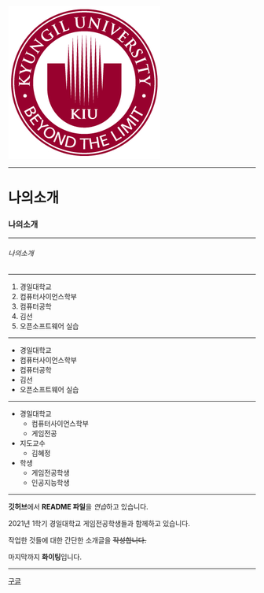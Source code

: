 ![심볼](./images/kiu_01.jpg)
***

# 나의소개

### 나의소개
***
###### 나의소개 
---
1. 경일대학교
2. 컴퓨터사이언스학부
3. 컴퓨터공학
4. 김선
5. 오픈소프트웨어 실습

* * *

+ 경일대학교
+ 컴퓨터사이언스학부
+ 컴퓨터공학
+  김선
+  오픈소프트웨어 실습

- - -
* 경일대학교
  * 컴퓨터사이언스학부
  * 게임전공
* 지도교수
  * 김혜정
* 학생
  * 게임전공학생
  * 인공지능학생
***

**깃허브**에서 **README 파일**을 *연습*하고 있습니다.

2021년 1학기 경일대학교 게임전공학생들과 함께하고 있습니다.

작업한 것들에 대한 간단한 소개글을 ~~작성합니다.~~

마지막까지 **화이팅**입니다.
***
[구글](https://www.google.co.kr/, "구글사이트를 연결합니다.")

